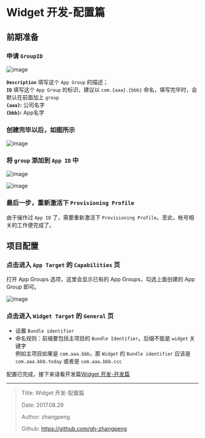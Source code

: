 # Widget 开发-配置篇

## 前期准备

### 申请 `GroupID`

![image](http://img.zhangpeng.site/2017/08/29/1.jpeg)

**`Description`** 填写这个 `App Group` 的描述；  
**`ID`** 填写这个 `App Group` 的标识，建议以 `com.{aaa}.{bbb}` 命名，填写完毕时，会默认在前面加上 `group`  
**`{aaa}`:** 公司名字  
**`{bbb}`:** App名字

### 创建完毕以后，如图所示

![image](http://img.zhangpeng.site/2017/08/29/2.jpeg)

### 将 `group` 添加到 `App ID` 中

![image](http://img.zhangpeng.site/2017/08/29/3.jpeg)

![image](http://img.zhangpeng.site/2017/08/29/4.jpeg)

### 最后一步，重新激活下 `Provisioning Profile`

由于操作过 `App ID` 了，需要重新激活下 `Provisioning Profile`。至此，帐号相关的工作便完成了。

## 项目配置

### 点击进入 `App Target` 的 `Capabilities` 页

打开 App Groups 选项，这里会显示已有的 App Groups，勾选上面创建的 App Group 即可。

![image](http://img.zhangpeng.site/2017/08/29/5.jpeg)

### 点击进入 `Widget Target` 的 `General` 页

- 设置 `Bundle identifier`  
- 命名规则：前缀要包括主项目的 `Bundle Identifier`。后缀不能是 `widget` 关键字  
  例如主项目如果是 `com.aaa.bbb`，那 `Widget` 的 `Bundle identifier` 应该是 `com.aaa.bbb.today` 或者是 `com.aaa.bbb.ccc`

配置已完成，接下来请看开发篇[Widget 开发-开发篇](http://www.jianshu.com/p/9ddb712a45b4)

---

> Title: Widget 开发-配置篇
>
> Date: 2017.08.29
>
> Author: zhangpeng
>
> Github: <https://github.com/gh-zhangpeng>

